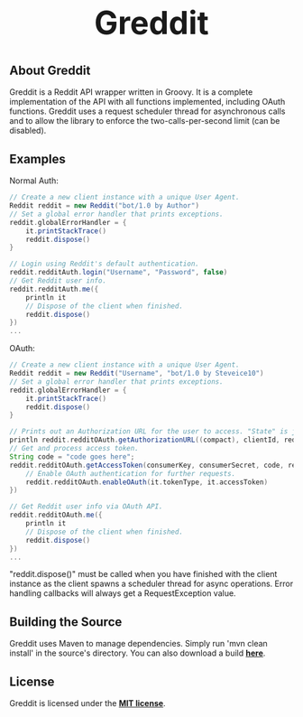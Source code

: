 <b><center><h1>Greddit</h></center></b>
==========


<b>About Greddit</b>
--------

Greddit is a Reddit API wrapper written in Groovy. It is a complete implementation of the API with all functions implemented, including OAuth functions.
Greddit uses a request scheduler thread for asynchronous calls and to allow the library to enforce the two-calls-per-second limit (can be disabled).


<b>Examples</b>
--------

Normal Auth:

```groovy
// Create a new client instance with a unique User Agent.
Reddit reddit = new Reddit("bot/1.0 by Author")
// Set a global error handler that prints exceptions.
reddit.globalErrorHandler = {
	it.printStackTrace()
	reddit.dispose()
}

// Login using Reddit's default authentication.
reddit.redditAuth.login("Username", "Password", false)
// Get Reddit user info.
reddit.redditAuth.me({
	println it
	// Dispose of the client when finished.
	reddit.dispose()
})
...
```

OAuth:

```groovy
// Create a new client instance with a unique User Agent.
Reddit reddit = new Reddit("Username", "bot/1.0 by Steveice10")
// Set a global error handler that prints exceptions.
reddit.globalErrorHandler = {
	it.printStackTrace()
	reddit.dispose()
}

// Prints out an Authorization URL for the user to access. "State" is just a random string to ensure that the response is from the right request and not forged.
println reddit.redditOAuth.getAuthorizationURL((compact), clientId, redirectUri, "dssaddadwdcd", OAuthDuration.TEMPORARY, [OAuthScope.IDENTITY])
// Get and process access token.
String code = "code goes here";
reddit.redditOAuth.getAccessToken(consumerKey, consumerSecret, code, redirectUri, {
    // Enable OAuth authentication for further requests.
    reddit.redditOAuth.enableOAuth(it.tokenType, it.accessToken)
})

// Get Reddit user info via OAuth API.
reddit.redditOAuth.me({
	println it
	// Dispose of the client when finished.
	reddit.dispose()
})
...
```

"reddit.dispose()" must be called when you have finished with the client instance as the client spawns a scheduler thread for async operations.
Error handling callbacks will always get a RequestException value.


<b>Building the Source</b>
--------

Greddit uses Maven to manage dependencies. Simply run 'mvn clean install' in the source's directory.
You can also download a build <b>[here](http://build.spacehq.org/browse/GREDDIT-MAIN)</b>.


<b>License</b>
---------

Greddit is licensed under the <b>[MIT license](http://www.opensource.org/licenses/mit-license.html)</b>.
